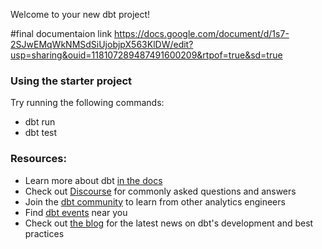 Welcome to your new dbt project!

#final documentaion link
https://docs.google.com/document/d/1s7-2SJwEMqWkNMSdSiUjobjpX563KlDW/edit?usp=sharing&ouid=118107289487491600209&rtpof=true&sd=true

### Using the starter project

Try running the following commands:
- dbt run
- dbt test


### Resources:
- Learn more about dbt [in the docs](https://docs.getdbt.com/docs/introduction)
- Check out [Discourse](https://discourse.getdbt.com/) for commonly asked questions and answers
- Join the [dbt community](https://getdbt.com/community) to learn from other analytics engineers
- Find [dbt events](https://events.getdbt.com) near you
- Check out [the blog](https://blog.getdbt.com/) for the latest news on dbt's development and best practices
